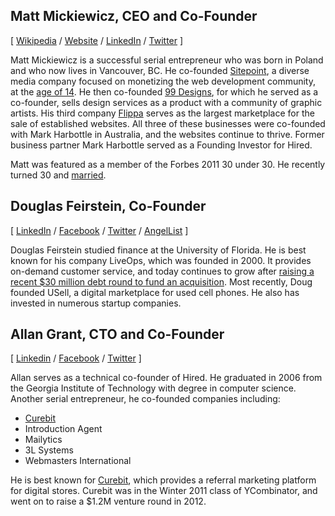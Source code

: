 ## Matt Mickiewicz, CEO and Co-Founder
[ [Wikipedia](http://en.wikipedia.org/wiki/Matt_Mickiewicz) / [Website](http://mattmickiewicz.com/) / [LinkedIn](http://www.linkedin.com/pub/matt-mickiewicz/0/981/505) / [Twitter](https://twitter.com/MattMickiewicz) ]

Matt Mickiewicz is a successful serial entrepreneur who was born in Poland and who now lives in Vancouver, BC. He co-founded [Sitepoint](http://sitepoint.com), a diverse media company focused on monetizing the  web development community, at the [age of 14](http://under30ceo.com/matt-mickiewicz-on-creating-some-of-the-most-popular-websites-in-the-world/). He then co-founded [99 Designs](http://99designs.com), for which he served as a co-founder, sells design services as a product with a community of graphic artists.  His third company [Flippa](http://flippa.com) serves as the largest marketplace for the sale of established websites. All three of these businesses were co-founded with Mark Harbottle in Australia, and the websites continue to thrive. Former business partner Mark Harbottle served as a Founding Investor for Hired.

Matt was featured as a member of the Forbes 2011 30 under 30. He recently turned 30 and [ married](http://mattmickiewicz.com/post/71039930458/2013-year-in-review). 



## Douglas Feirstein, Co-Founder
[ [LinkedIn](http://www.linkedin.com/pub/douglas-feirstein/82/699/9b6) / [Facebook](https://www.facebook.com/dfeirstein) / [Twitter](https://twitter.com/dougfeirstein) / [AngelList](https://angel.co/douglas-feirstein) ] 

Douglas Feirstein studied finance at the University of Florida. He is best known for his company LiveOps, which was founded in 2000. It provides on-demand customer service, and today continues to grow after [raising a recent $30 million debt round to fund an acquisition](http://techcrunch.com/2014/01/27/liveops-raises-another-30m-acquires-userevents-to-expand-its-cloud-contact-center-platform-with-routing/). Most recently, Doug founded USell, a digital marketplace for used cell phones. He also has invested in numerous startup companies. 

## Allan Grant, CTO and Co-Founder
[ [Linkedin](http://www.linkedin.com/in/allangrant) / [Facebook](https://www.facebook.com/allangrant) / [Twitter](https://twitter.com/allangrant) ]

Allan serves as a technical co-founder of Hired. He graduated in 2006 from the Georgia Institute of Technology with degree in computer science. Another serial entrepreneur, he co-founded companies including:
* [Curebit](http://www.curebit.com/)
* Introduction Agent
* Mailytics
* 3L Systems
* Webmasters International

He is best known for [Curebit](http://www.curebit.com/), which provides a referral marketing platform for digital stores. Curebit was in the Winter 2011 class of YCombinator, and went on to raise a $1.2M venture round in 2012.

